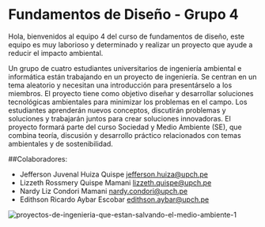 # Fundamentos de Diseño - Grupo 4

Hola, bienvenidos al equipo 4 del curso de fundamentos de diseño, este equipo es muy laborioso y determinado y realizar un proyecto que ayude a reducir el impacto ambiental.

Un grupo de cuatro estudiantes universitarios de ingeniería ambiental e informática están trabajando en un proyecto de ingeniería. Se centran en un tema aleatorio y necesitan una introducción para presentárselo a los miembros. El proyecto tiene como objetivo diseñar y desarrollar soluciones tecnológicas ambientales para minimizar los problemas en el campo. Los estudiantes aprenderán nuevos conceptos, discutirán problemas y soluciones y trabajarán juntos para crear soluciones innovadoras. El proyecto formará parte del curso Sociedad y Medio Ambiente (SE), que combina teoría, discusión y desarrollo práctico relacionados con temas ambientales y de sostenibilidad.


##Colaboradores:
- Jefferson Juvenal Huiza Quispe     jefferson.huiza@upch.pe  
- Lizzeth Rossmery Quispe Mamani     lizzeth.quispe@upch.pe
- Nardy Liz Condori Mamani           nardy.condori@upch.pe 
- Edithson Ricardo Aybar Escobar     edithson.aybar@upch.pe 

![proyectos-de-ingenieria-que-estan-salvando-el-medio-ambiente-1](https://github.com/JefHuiza/Fundamentos-de-Dise-o/assets/89529370/503391b9-49a3-46ca-b221-0375698d46bb)
